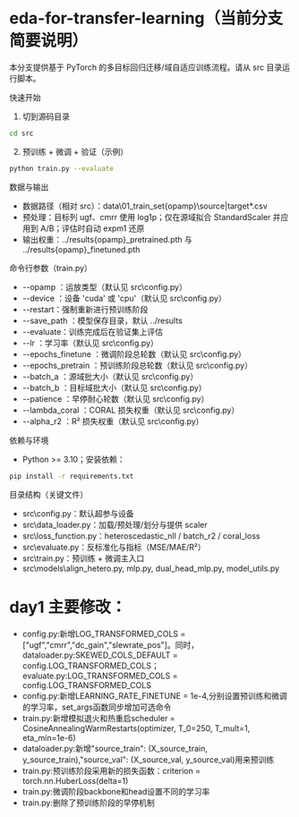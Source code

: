 # eda-for-transfer-learning（当前分支简要说明）

本分支提供基于 PyTorch 的多目标回归迁移/域自适应训练流程。请从 src 目录运行脚本。

快速开始

1) 切到源码目录

```bash
cd src
```

2) 预训练 + 微调 + 验证（示例）

```bash
python train.py --evaluate
```

数据与输出

- 数据路径（相对 src）：data\01_train_set\{opamp}\source|target\*.csv
- 预处理：目标列 ugf、cmrr 使用 log1p；仅在源域拟合 StandardScaler 并应用到 A/B；评估时自动 expm1 还原
- 输出权重：../results\{opamp}_pretrained.pth 与 ../results\{opamp}_finetuned.pth

命令行参数（train.py）

- --opamp <str>：运放类型（默认见 src\config.py）
- --device <str>：设备 'cuda' 或 'cpu'（默认见 src\config.py）
- --restart：强制重新进行预训练阶段
- --save_path <str>：模型保存目录，默认 ../results
- --evaluate：训练完成后在验证集上评估
- --lr <float>：学习率（默认见 src\config.py）
- --epochs_finetune <int>：微调阶段总轮数（默认见 src\config.py）
- --epochs_pretrain <int>：预训练阶段总轮数（默认见 src\config.py）
- --batch_a <int>：源域批大小（默认见 src\config.py）
- --batch_b <int>：目标域批大小（默认见 src\config.py）
- --patience <int>：早停耐心轮数（默认见 src\config.py）
- --lambda_coral <float>：CORAL 损失权重（默认见 src\config.py）
- --alpha_r2 <float>：R² 损失权重（默认见 src\config.py）

依赖与环境

- Python >= 3.10；安装依赖：

```bash
pip install -r requirements.txt
```

目录结构（关键文件）

- src\config.py：默认超参与设备
- src\data_loader.py：加载/预处理/划分与提供 scaler
- src\loss_function.py：heteroscedastic_nll / batch_r2 / coral_loss
- src\evaluate.py：反标准化与指标（MSE/MAE/R²）
- src\train.py：预训练 + 微调主入口
- src\models\align_hetero.py, mlp.py, dual_head_mlp.py, model_utils.py

# day1 主要修改：
- config.py:新增LOG_TRANSFORMED_COLS = ["ugf","cmrr","dc_gain","slewrate_pos"]。同时，dataloader.py:SKEWED_COLS_DEFAULT = config.LOG_TRANSFORMED_COLS；evaluate.py:LOG_TRANSFORMED_COLS = config.LOG_TRANSFORMED_COLS
- config.py:新增LEARNING_RATE_FINETUNE = 1e-4,分别设置预训练和微调的学习率，set_args函数同步增加可选命令
- train.py:新增模拟退火和热重启scheduler = CosineAnnealingWarmRestarts(optimizer, T_0=250, T_mult=1, eta_min=1e-6)
- dataloader.py:新增"source_train": (X_source_train, y_source_train),"source_val": (X_source_val, y_source_val)用来预训练
- train.py:预训练阶段采用新的损失函数：criterion = torch.nn.HuberLoss(delta=1)
- train.py:微调阶段backbone和head设置不同的学习率
- train.py:删除了预训练阶段的早停机制